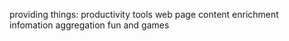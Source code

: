 providing things:
    productivity tools
    web page content enrichment
    infomation aggregation
    fun and games